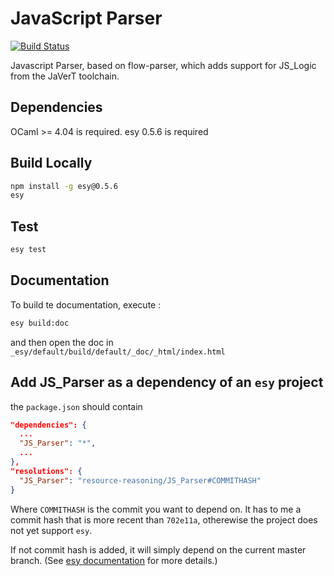 # JavaScript Parser
[![Build Status](https://travis-ci.org/resource-reasoning/JS_Parser.svg?branch=master)](https://travis-ci.org/resource-reasoning/JS_Parser)

Javascript Parser, based on flow-parser, which adds support for JS_Logic from the JaVerT toolchain.

## Dependencies
OCaml >= 4.04 is required.
esy 0.5.6 is required

## Build Locally
```bash
npm install -g esy@0.5.6
esy
```

## Test
```bash
esy test
```

## Documentation
To build te documentation, execute :
```bash
esy build:doc
```

and then open the doc in `_esy/default/build/default/_doc/_html/index.html`

## Add JS_Parser as a dependency of an `esy` project

the `package.json` should contain
```json
"dependencies": {
  ...
  "JS_Parser": "*",
  ...
},
"resolutions": {
  "JS_Parser": "resource-reasoning/JS_Parser#COMMITHASH"
}
```

Where `COMMITHASH` is the commit you want to depend on.
It has to me a commit hash that is more recent than `702e11a`, otherewise the project does not yet support `esy`.

If not commit hash is added, it will simply depend on the current master branch. (See [esy documentation](https://esy.sh/docs/en/using-repo-sources-workflow.html) for more details.)